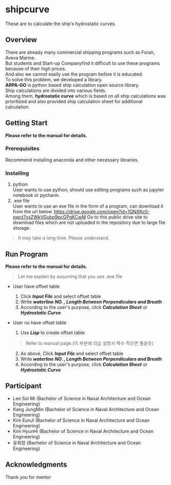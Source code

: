 # shipcurve
These are to calculate the ship's hydrostatic curves.

## Overview

There are already many commercial shipping programs such as Foran, Aveva Marine.  
But students and Start-up Companyfind it difficult to use these programs because of their high prices.  
And also we cannot easily use the program before it is educated.  
To solve this problem, we developed a library.  
**ARPA-GO** is python based ship calculation open source library.   
Ship calculations are divided into various fields.   
Among them, **hydrostatic curve** which is based on all ship calculations was prioritized and also provided ship calculation sheet for additional calculation.

## Getting Start
**Please refer to the manual for details.**  
### Prerequisites  
  Recommend installing anaconda and other necessary libraries.    
### Installing  
1. python  
  User wants to use python, should use editing programs such as jupyter notebook or pycharm.
2. .exe file  
  User wants to use an exe file in the form of a program, can download it from the url below.
  https://drive.google.com/open?id=1QNXKc0-pwct7xsZWkVGubp9pcGPgKCwM
  Go to this public drive site to download files which are not uploaded in the repository due to large file storage. 
  > It may take a long time. Please understand.
  
## Run Program  
**Please refer to the manual for details.**  
>Let me explain by assuming that you use .exe file  
* User have offset table 
  1. Click ***Input File*** and select offset table
  2. Write ***waterline NO. , Length Between Perpendiculars and Breath***
  3. According to the user's purpose, click ***Calculation Sheet*** or ***Hydrostatic Curve***
  
* User no have offset table
  1. Use ***Lisp*** to create offset table
  > Refer to manual page.(이 부분에 리습 설명서 쪽수 적으면 좋을듯)
  2. As above, Click ***Input File*** and select offset table
  3. Write ***waterline NO. , Length Between Perpendiculars and Breath***
  4. According to the user's purpose, click ***Calculation Sheet*** or ***Hydrostatic Curve***
  
## Participant
* Lee Sol Mi   (Bachelor of Science in Naval Architecture and Ocean Engineering)  
* Kang JungMin (Bachelor of Science in Naval Architecture and Ocean Engineering)  
* Kim EunJi    (Bachelor of Science in Naval Architecture and Ocean Engineering)  
* Kim HyunHi   (Bachelor of Science in Naval Architecture and Ocean Engineering)  
* 유희정  (Bachelor of Science in Naval Architecture and Ocean Engineering)  

## Acknowledgments
Thank you for mentor
